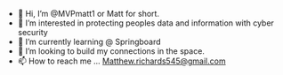 - 👋 Hi, I’m @MVPmatt1 or Matt for short.
- 👀 I’m interested in protecting peoples data and information with cyber security 
- 🌱 I’m currently learning @ Springboard 
- 💞️ I’m looking to build my connections in the space.
- 📫 How to reach me ... Matthew.richards545@gmail.com 

<!---
MVPmatt1/MVPmatt1 is a ✨ special ✨ repository because its `README.md` (this file) appears on your GitHub profile.
You can click the Preview link to take a look at your changes.
--->
